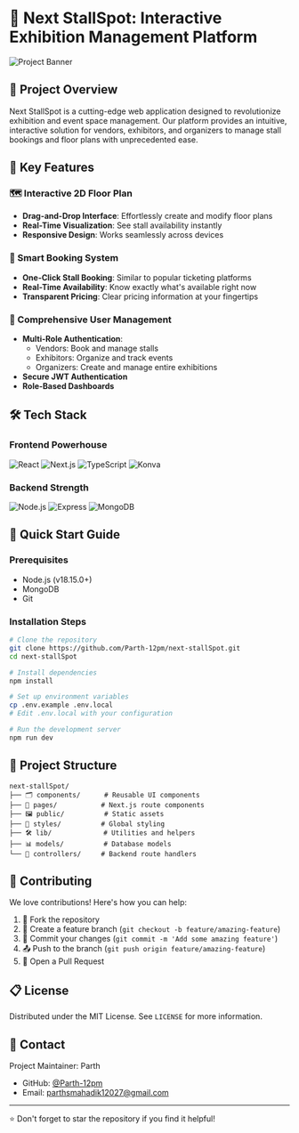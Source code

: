 # 🏢 Next StallSpot: Interactive Exhibition Management Platform

![Project Banner](https://via.placeholder.com/1200x300.png?text=Next+StallSpot)

## 🌟 Project Overview

Next StallSpot is a cutting-edge web application designed to revolutionize exhibition and event space management. Our platform provides an intuitive, interactive solution for vendors, exhibitors, and organizers to manage stall bookings and floor plans with unprecedented ease.

## 🚀 Key Features

### 🗺️ Interactive 2D Floor Plan
- **Drag-and-Drop Interface**: Effortlessly create and modify floor plans
- **Real-Time Visualization**: See stall availability instantly
- **Responsive Design**: Works seamlessly across devices

### 🎫 Smart Booking System
- **One-Click Stall Booking**: Similar to popular ticketing platforms
- **Real-Time Availability**: Know exactly what's available right now
- **Transparent Pricing**: Clear pricing information at your fingertips

### 👥 Comprehensive User Management
- **Multi-Role Authentication**:
  - Vendors: Book and manage stalls
  - Exhibitors: Organize and track events
  - Organizers: Create and manage entire exhibitions
- **Secure JWT Authentication**
- **Role-Based Dashboards**

## 🛠️ Tech Stack

### Frontend Powerhouse
![React](https://img.shields.io/badge/React-61DAFB?style=for-the-badge&logo=react&logoColor=black)
![Next.js](https://img.shields.io/badge/Next.js-000000?style=for-the-badge&logo=nextdotjs&logoColor=white)
![TypeScript](https://img.shields.io/badge/TypeScript-3178C6?style=for-the-badge&logo=typescript&logoColor=white)
![Konva](https://img.shields.io/badge/Konva-F16A5E?style=for-the-badge)

### Backend Strength
![Node.js](https://img.shields.io/badge/Node.js-339933?style=for-the-badge&logo=nodedotjs&logoColor=white)
![Express](https://img.shields.io/badge/Express-000000?style=for-the-badge&logo=express&logoColor=white)
![MongoDB](https://img.shields.io/badge/MongoDB-47A248?style=for-the-badge&logo=mongodb&logoColor=white)

## 🚀 Quick Start Guide

### Prerequisites
- Node.js (v18.15.0+)
- MongoDB
- Git

### Installation Steps

```bash
# Clone the repository
git clone https://github.com/Parth-12pm/next-stallSpot.git
cd next-stallSpot

# Install dependencies
npm install

# Set up environment variables
cp .env.example .env.local
# Edit .env.local with your configuration

# Run the development server
npm run dev
```

## 📂 Project Structure

```
next-stallSpot/
├── 🗂️ components/      # Reusable UI components
├── 📄 pages/           # Next.js route components
├── 🖼️ public/          # Static assets
├── 🎨 styles/          # Global styling
├── 🛠️ lib/             # Utilities and helpers
├── 📊 models/          # Database models
└── 🔐 controllers/     # Backend route handlers
```

## 🤝 Contributing

We love contributions! Here's how you can help:

1. 🍴 Fork the repository
2. 🌿 Create a feature branch (`git checkout -b feature/amazing-feature`)
3. 💾 Commit your changes (`git commit -m 'Add some amazing feature'`)
4. 📤 Push to the branch (`git push origin feature/amazing-feature`)
5. 🔀 Open a Pull Request

## 📋 License

Distributed under the MIT License. See `LICENSE` for more information.

## 📧 Contact

Project Maintainer: Parth
- GitHub: [@Parth-12pm](https://github.com/Parth-12pm)
- Email: [parthsmahadik12027@gmail.com](parthsmahadik12027@gmail.com)

---

⭐ Don't forget to star the repository if you find it helpful!
